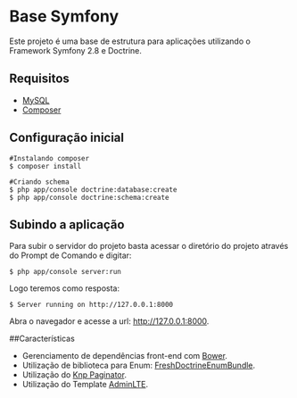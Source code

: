 # Base Symfony
Este projeto é uma base de estrutura para aplicações utilizando o Framework Symfony 2.8 e Doctrine.

## Requisitos
* [MySQL](https://www.mysql.com/)
* [Composer](https://getcomposer.org/)

## Configuração inicial
```
#Instalando composer
$ composer install

```
```
#Criando schema
$ php app/console doctrine:database:create
$ php app/console doctrine:schema:create
```

## Subindo a aplicação
Para subir o servidor do projeto basta acessar o diretório do projeto através do Prompt de Comando e digitar:
```
$ php app/console server:run
```
Logo teremos como resposta:
```
$ Server running on http://127.0.0.1:8000
```
Abra o navegador e acesse a url: http://127.0.0.1:8000.

##Características
* Gerenciamento de dependências front-end com [Bower](https://bower.io/).
* Utilização de biblioteca para Enum: [FreshDoctrineEnumBundle](https://github.com/fre5h/DoctrineEnumBundle).
* Utilização do [Knp Paginator](https://github.com/KnpLabs/KnpPaginatorBundle).
* Utilização do Template [AdminLTE](https://github.com/almasaeed2010/AdminLTE). 